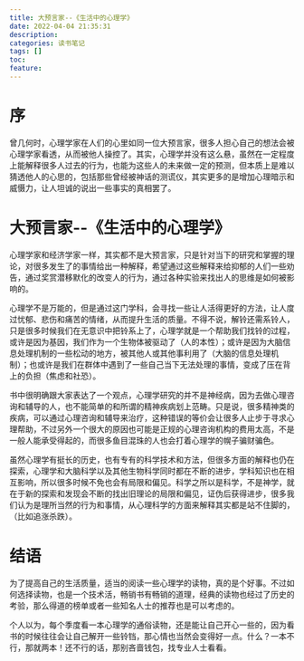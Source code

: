 ```yaml
---
title: 大预言家--《生活中的心理学》
date: 2022-04-04 21:35:31
description: 
categories: 读书笔记
tags: [] 
toc: 
feature: 
---
```


# 序
曾几何时，心理学家在人们的心里如同一位大预言家，很多人担心自己的想法会被心理学家看透，从而被他人操控了。其实，心理学并没有这么悬，虽然在一定程度上能解释很多人过去的行为，也能为这些人的未来做一定的预测，但本质上是难以猜透他人的心思的，包括那些曾经被神话的测谎仪，其实更多的是增加心理暗示和威慑力，让人坦诚的说出一些事实的真相罢了。

<!-- more -->

# 大预言家--《生活中的心理学》

心理学家和经济学家一样，其实都不是大预言家，只是针对当下的研究和掌握的理论，对很多发生了的事情给出一种解释，希望通过这些解释来给抑郁的人们一些劝告，通过奖赏潜移默化的改变人的行为，通过各种实验来找出人的思维是如何被影响的。

心理学不是万能的，但是通过这门学科，会寻找一些让人活得更好的方法，让人度过忧郁、悲伤和痛苦的情绪，从而提升生活的质量。不得不说，解铃还需系铃人，只是很多时候我们在无意识中把铃系上了，心理学就是一个帮助我们找铃的过程，或许是因为基因，我们作为一个生物体被驱动了（人的本性）；或许是因为大脑信息处理机制的一些松动的地方，被其他人或其他事利用了（大脑的信息处理机制）；也或许是我们在群体中遇到了一些自己当下无法处理的事情，变成了压在背上的负担（焦虑和社恐）。

书中很明确跟大家表达了一个观点，心理学研究的并不是神经病，因为去做心理咨询和辅导的人，也不能简单的和所谓的精神疾病划上范畴。只是说，很多精神类的疾病，可以通过心理咨询和辅导来治疗，这种错误的等价会让很多人止步于寻求心理帮助，不过另外一个很大的原因也可能是正规的心理咨询机构的费用太高，不是一般人能承受得起的，而很多鱼目混珠的人也会打着心理学的幌子骗财骗色。

虽然心理学有挺长的历史，也有专有的科学技术和方法，但很多方面的解释也仍在探索，心理学和大脑科学以及其他生物科学同时都在不断的进步，学科知识也在相互影响，所以很多时候不免也会有局限和偏见。科学之所以是科学，不是神学，就在于新的探索和发现会不断的找出旧理论的局限和偏见，证伪后获得进步，很多我们认为是理所当然的行为和事情，从心理科学的方面来解释其实都是站不住脚的，（比如追涨杀跌）。

# 结语

为了提高自己的生活质量，适当的阅读一些心理学的读物，真的是个好事。不过如何选择读物，也是一个技术活，畅销书有畅销的道理，经典的读物也经过了历史的考验，那么得道的榜单或者一些知名人士的推荐也是可以考虑的。

个人以为，每个季度看一本心理学的通俗读物，还是能让自己开心一些的，因为看书的时候往往会让自己解开一些铃铛，那心情也当然会变得好一点。什么？一本不行，那就两本！还不行的话，那别吝啬钱包，找专业人士看看。